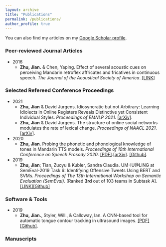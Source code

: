 ```yaml
---
layout: archive
title: "Publications"
permalink: /publications/
author_profile: true
---
```



You can also find my articles on my [Google Scholar profile](https://scholar.google.com/citations?user=jLtpcLgAAAAJ&hl=en&authuser=2).


### Peer-reviewed Journal Articles
* 2016
  * **Zhu, Jian.** & Chen, Yaping. Effect of several acoustic cues on perceiving Mandarin retroflex affricates and fricatives in continuous speech. *The Journal of the Acoustical Society of America*. [[LINK]](https://asa.scitation.org/doi/10.1121/1.4955311)


### Selected Refereed Conference Proceedings
* 2021
  * **Zhu, Jian** & David Jurgens. Idiosyncratic but not Arbitrary: Learning Idiolects in Online Registers Reveals Distinctive yet Consistent Individual Styles. *Proceedings of EMNLP 2021*. [[arXiv]](https://arxiv.org/pdf/2109.03158.pdf).
  * **Zhu, Jian** & David Jurgens. The structure of online social networks modulates the rate of lexical change. *Proceedings of NAACL 2021*. [[arXiv]](https://arxiv.org/abs/2104.05010).
* 2020
  * **Zhu, Jian**. Probing the phonetic and phonological knowledge of tones in Mandarin TTS models. *Proceedings of 10th International Conference on Speech Prosody 2020*. [[PDF]](https://www.isca-speech.org/archive/SpeechProsody_2020/pdfs/51.pdf).[[arXiv]](https://arxiv.org/abs/1912.10915). [[Github]](https://github.com/lingjzhu/probing-TTS-models).
* 2019  
  * **Zhu, Jian**; Tian, Zuoyu & Kubler, Sandra Claudia. UM-IU@LING at SemEval-2019 Task 6: Identifying Offensive Tweets Using BERT and SVMs. *Proceedings of The 13th International Workshop on Semantic Evaluation (SemEval)*. [Ranked **3rd** out of 103 teams in Subtask A]. [[LINK]](https://www.aclweb.org/anthology/S19-2138.pdf)[[Github]](https://github.com/zytian9/SemEval-2019-Task-6)
  


### Software & Tools
* 2019
  * **Zhu, Jian.**, Styler, Will., & Calloway, Ian.  A CNN-based tool for automatic tongue contour tracking in ultrasound images. [[PDF]](https://arxiv.org/abs/1907.10210)[[Github]](https://github.com/lingjzhu/mtracker.github.io).


### Manuscripts

